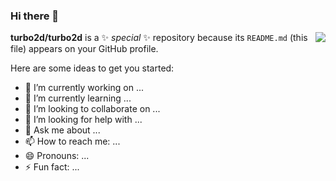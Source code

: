 ### Hi there 👋
<img align="right" src="https://github-readme-stats.vercel.app/api?username=turbo2d&show_icons=true&icon_color=CE1D2D&text_color=718096&bg_color=ffffff&hide_title=true" />

**turbo2d/turbo2d** is a ✨ _special_ ✨ repository because its `README.md` (this file) appears on your GitHub profile.

Here are some ideas to get you started:

- 🔭 I’m currently working on ...
- 🌱 I’m currently learning ...
- 👯 I’m looking to collaborate on ...
- 🤔 I’m looking for help with ...
- 💬 Ask me about ...
- 📫 How to reach me: ...
- 😄 Pronouns: ...
- ⚡ Fun fact: ...


